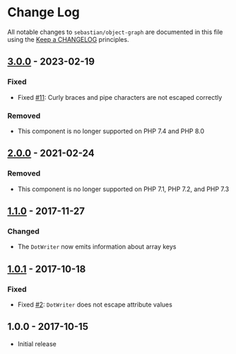 # Change Log

All notable changes to `sebastian/object-graph` are documented in this file using the [Keep a CHANGELOG](http://keepachangelog.com/) principles.

## [3.0.0] - 2023-02-19

### Fixed

* Fixed [#11](https://github.com/sebastianbergmann/object-graph/pull/11): Curly braces and pipe characters are not escaped correctly

### Removed

* This component is no longer supported on PHP 7.4 and PHP 8.0

## [2.0.0] - 2021-02-24

### Removed

* This component is no longer supported on PHP 7.1, PHP 7.2, and PHP 7.3

## [1.1.0] - 2017-11-27

### Changed

* The `DotWriter` now emits information about array keys

## [1.0.1] - 2017-10-18

### Fixed

* Fixed [#2](https://github.com/sebastianbergmann/object-graph/issues/2): `DotWriter` does not escape attribute values

## 1.0.0 - 2017-10-15

* Initial release

[3.0.0]: https://github.com/sebastianbergmann/object-graph/compare/2.0.0...3.0.0
[2.0.0]: https://github.com/sebastianbergmann/object-graph/compare/1.1.0...2.0.0
[1.1.0]: https://github.com/sebastianbergmann/object-graph/compare/1.0.1...1.1.0
[1.0.1]: https://github.com/sebastianbergmann/object-graph/compare/1.0.0...1.0.1
